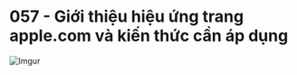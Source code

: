 # 057 - Giới thiệu hiệu ứng trang apple.com và kiến thức cần áp dụng  

![Imgur](https://i.imgur.com/W5fY0Ay.jpg)  